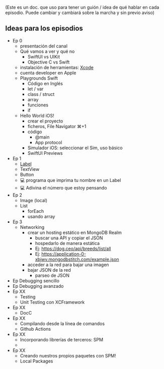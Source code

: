 (Este es un doc. que uso para tener un guión / idea de qué hablar en cada episodio. Puede cambiar y cambiará sobre la marcha y sin previo aviso)

## Ideas para los episodios

- Ep 0
    - presentación del canal
    - Qué vamos a ver y qué no
        - SwiftUI vs UIKit
        - Objective C vs Swift
    - instalación de herramientas: [Xcode](https://developer.apple.com/xcode/)
    - cuenta developer en Apple
    - Playgrounds Swift
        - Código en Inglés
        - let / var
        - class / struct
        - array
        - funciones
        - if
    - Hello World iOS!
        - crear el proyecto
        - ficheros, File Navigator ⌘+1
        - código
            - @main
            - App protocol
        - Simulador iOS: seleccionar el Sim, uso básico
        - SwiftUI Previews
- Ep 1
    - [Label](https://developer.apple.com/documentation/swiftui/label) 
    - TextView
    - Button
    - 💻 programa que imprima tu nombre en un Label
    - 💻 Adivina el número que estoy pensando
- Ep 2
    - Image (local)
    - List
        - forEach
        - usando array
- Ep 3
    - Networking
        - crear un hosting estático en MongoDB Realm
            - buscar una API y copiar el JSON
            - hospedarlo de manera estática
            - Ej: https://dog.ceo/api/breeds/list/all
            - Ej: https://application-0-xbjwv.mongodbstitch.com/example.json
        - acceder a la red para bajar una imagen
        - bajar JSON de la red
            - parseo de JSON
- Ep Debugging sencillo
- Ep Debugging avanzado
- Ep XX
    - Testing
    - Unit Testing con XCFramework
- Ep XX
    - DocC
- Ep XX
    - Compilando desde la línea de comandos
    - Github Actions
- Ep XX
    - Incorporando librerías de terceros: SPM
    - 
- Ep XX
    - Creando nuestros propios paquetes con SPM!
    - Local Packages


